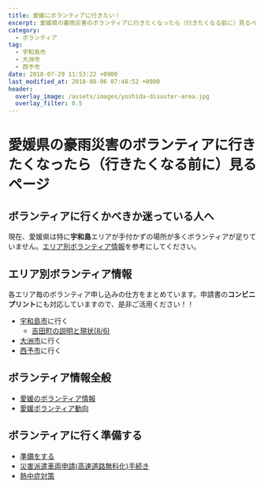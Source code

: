 ```yaml
---
title: 愛媛にボランティアに行きたい！
excerpt: 愛媛県の豪雨災害のボランティアに行きたくなったら（行きたくなる前に）見るページです。ボランティアの準備、被災地情報などをまとめています。
category:
  - ボランティア
tag:
  - 宇和島市
  - 大洲市
  - 西予市
date: 2018-07-29 11:53:22 +0900
last_modified_at: 2018-08-06 07:48:52 +0900
header:
  overlay_image: /assets/images/yoshida-disaster-area.jpg
  overlay_filter: 0.5
---
```

# 愛媛県の豪雨災害のボランティアに行きたくなったら（行きたくなる前に）見るページ

## ボランティアに行くかべきか迷っている人へ

現在、愛媛県は特に**宇和島**エリアが手付かずの場所が多くボランティアが足りていません。[エリア別ボランティア情報](#エリア別ボランティア情報)を参考にしてください。

## エリア別ボランティア情報

各エリア毎のボランティア申し込みの仕方をまとめています。申請書の**コンビニプリント**にも対応していますので、是非ご活用ください！！

- [宇和島市](/volunteer-new/uwajima/)に行く
  - [吉田町の説明と現状(8/6)](/volunteer-new/yoshida/)
- [大洲市](/volunteer-new/ozu/)に行く
- [西予市](/volunteer-new/seiyo/)に行く

## ボランティア情報全般

- [愛媛のボランティア情報](/volunteer/)
- [愛媛ボランティア動向](/volunteer/aggregation/)

## ボランティアに行く準備する

- [準備をする](/volunteer-new/preparation)
- [災害派遣車両申請(高速道路無料化)手続き](/volunteer-backup)
- [熱中症対策](/volunteer/heatstroke/)

